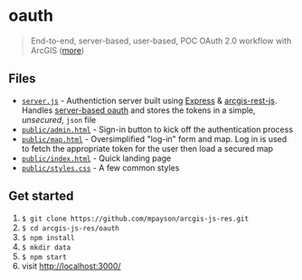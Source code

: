 # oauth

> End-to-end, server-based, user-based, POC OAuth 2.0 workflow with ArcGIS ([more](https://developers.arcgis.com/documentation/core-concepts/security-and-authentication/))

## Files

* [`server.js`](/oauth/server.js) - Authentiction server built using [Express](https://expressjs.com/) & [arcgis-rest-js](https://github.com/esri/arcgis-rest-js). Handles [server-based oauth](https://developers.arcgis.com/documentation/core-concepts/security-and-authentication/server-based-user-logins/) and stores the tokens in a simple, *unsecured*, `json` file
* [`public/admin.html`](/oauth/public/admin.html) - Sign-in button to kick off the authentication process
* [`public/map.html`](/oauth/public/map.html) - Oversimplified "log-in" form and map. Log in is used to fetch the appropriate token for the user then load a secured map
* [`public/index.html`](/oauth/public/index.html) - Quick landing page
* [`public/styles.css`](/oauth/public/styles.css) - A few common styles

## Get started

1. `$ git clone https://github.com/mpayson/arcgis-js-res.git`
2. `$ cd arcgis-js-res/oauth`
3. `$ npm install`
4. `$ mkdir data`
5. `$ npm start`
6. visit [http://localhost:3000/](http://localhost:3000/)
